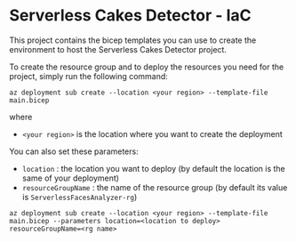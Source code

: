 # Serverless Cakes Detector - IaC

This project contains the bicep templates you can use to create the environment to host the Serverless Cakes Detector project.

To create the resource group and to deploy the resources you need for the project, simply run the following command:

```
az deployment sub create --location <your region> --template-file main.bicep
```

where 
- `<your region>` is the location where you want to create the deployment


You can also set these parameters:

- `location` : the location you want to deploy (by default the location is the same of your deployment)
- `resourceGroupName` : the name of the resource group (by default its value is `ServerlessFacesAnalyzer-rg`)

```
az deployment sub create --location <your region> --template-file main.bicep --parameters location=<location to deploy> resourceGroupName=<rg name>
```